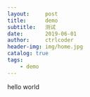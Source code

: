 ```yaml
---
layout:     post
title:      demo
subtitle:   测试
date:       2019-06-01
author:     ctrlcoder
header-img: img/home.jpg
catalog: true
tags:
    - demo
---
```


hello world


